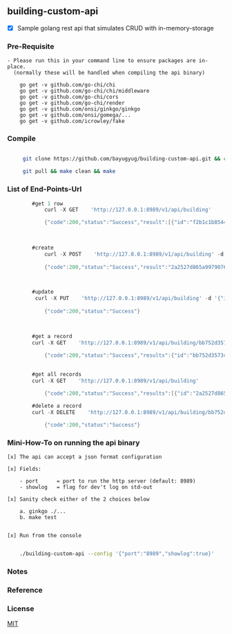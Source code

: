 ## building-custom-api



* [x] Sample golang rest api that simulates CRUD with in-memory-storage



### Pre-Requisite
	
	- Please run this in your command line to ensure packages are in-place.
	  (normally these will be handled when compiling the api binary)
	
		go get -v github.com/go-chi/chi
		go get -v github.com/go-chi/chi/middleware
		go get -v github.com/go-chi/cors
		go get -v github.com/go-chi/render
		go get -v github.com/onsi/ginkgo/ginkgo
		go get -v github.com/onsi/gomega/... 
		go get -v github.com/icrowley/fake


### Compile

```sh

     git clone https://github.com/bayugyug/building-custom-api.git && cd building-custom-api

     git pull && make clean && make

```
 


### List of End-Points-Url


```go
		#get 1 row
			curl -X GET    'http://127.0.0.1:8989/v1/api/building'

			{"code":200,"status":"Success","result":[{"id":"f2b1c1b85445b3767a3d86a677247a93","name":"building-2","address":"address here","floors":["floor-1","floor-2"],"created":"2019-04-29T23:04:39+08:00"}]}

		
		
		#create
			curl -X POST    'http://127.0.0.1:8989/v1/api/building' -d '{"name":"building-a","address":"address here","floors":["floor-1","floor-2"]}'
			
			{"code":200,"status":"Success","result":"2a2527d865a9979076e3f7e62e6e21e3"}


		
		#update
		 curl -X PUT    'http://127.0.0.1:8989/v1/api/building' -d '{"id":"2a2527d865a9979076e3f7e62e6e21e3","name":"building-a","address":"address here2","floors":["floor-a1","floor-a2","floor-a3"]}'
		 
			{"code":200,"status":"Success"}


		
		#get a record
		curl -X GET    'http://127.0.0.1:8989/v1/api/building/bb752d3573ca1679be6832f73ddb4e06'
			
			{"code":200,"status":"Success","results":{"id":"bb752d3573ca1679be6832f73ddb4e06","name":"building-b","address":"address here","floors":["floor-1","floor-2"],"created":"2019-04-29T23:12:54+08:00"}}

		
		#get all records
		curl -X GET    'http://127.0.0.1:8989/v1/api/building'

			{"code":200,"status":"Success","results":[{"id":"2a2527d865a9979076e3f7e62e6e21e3","name":"building-a","address":"address here2","floors":["floor-a1","floor-a2","floor-a3"],"created":"2019-04-29T23:09:55+08:00","modified":"2019-04-29T23:11:59+08:00"},{"id":"f2b1c1b85445b3767a3d86a677247a93","name":"building-2","address":"address here","floors":["floor-1","floor-2"],"created":"2019-04-29T23:04:39+08:00"},{"id":"bb752d3573ca1679be6832f73ddb4e06","name":"building-b","address":"address here","floors":["floor-1","floor-2"],"created":"2019-04-29T23:12:54+08:00"}]}

		#delete a record
		curl -X DELETE    'http://127.0.0.1:8989/v1/api/building/bb752d3573ca1679be6832f73ddb4e06'
			
			{"code":200,"status":"Success"}


```


### Mini-How-To on running the api binary

	[x] The api can accept a json format configuration
	
	[x] Fields:
	
		- port      = port to run the http server (default: 8989)
		- showlog   = flag for dev't log on std-out
		
	[x] Sanity check either of the 2 choices below
	    
		a. ginkgo ./...	
		b. make test
		
			
	[x] Run from the console

```sh

	./building-custom-api --config '{"port":"8989","showlog":true}'

```


### Notes

### Reference

### License

[MIT](https://bayugyug.mit-license.org/)

